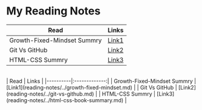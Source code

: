 
# My Reading Notes
Read | Links
---- | -----
Growth-Fixed-Mindset Summry | [Link1](reading-notes/../growth-fixed-mindset.md) 
Git Vs GitHub | [Link2](reading-notes/../git-vs-github.md) 
HTML-CSS Summry | [Link3](reading-notes/../html-css-book-summary.md)

</br>
| Read     |      Links    | 
|----------|:-------------:|
| Growth-Fixed-Mindset Summry | [Link1](reading-notes/../growth-fixed-mindset.md) |
| Git Vs GitHub | [Link2](reading-notes/../git-vs-github.md) |
| HTML-CSS Summry | [Link3](reading-notes/../html-css-book-summary.md) |